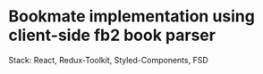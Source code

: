 # Bookmate implementation using client-side fb2 book parser

Stack: React, Redux-Toolkit, Styled-Components, FSD
